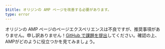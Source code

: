 ```yaml
---
$title: オリジンの AMP ページを改善する必要があります。
type: error
---
```


オリジンの AMP ページのページエクスペリエンスは不良ですが、推奨事項がありません。申し訳ありません！[GitHub で課題を提出](https://github.com/ampproject/amphtml/issues/new?assignees=&labels=Type%3A+Page+experience&template=page-experience.md&title=Page+experience+issue)してください。確認の上、AMPがどのように役立つかを見てみましょう。
